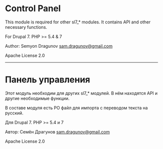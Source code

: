 # Control Panel

This module is required for other sl7_* modules. It contains API and other necessary functions.

For Drupal 7. PHP >= 5.4 & 7

Author: Semyon Dragunov [sam.dragunov@gmail.com](sam.dragunov@gmail.com)

Apache License 2.0

***
# Панель управления

Этот модуль необходим для других sl7_* модулей. В нём находятся API и другие необходимые функции.

В составе модуля есть PO файл для импорта с переводом текста на русский.

Для Drupal 7. PHP >= 5.4 и 7

Автор: Семён Драгунов [sam.dragunov@gmail.com](sam.dragunov@gmail.com)

Apache License 2.0